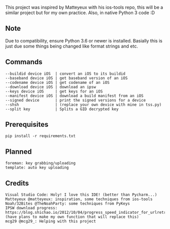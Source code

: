 This project was inspired by Matteyeux with his ios-tools repo, this will be a similar project but for my own practice. Also, in native Python 3 code :D

## Note
Due to compatibility, ensure Python 3.6 or newer is installed. Basially this is just due some things being changed like format strings and etc.

## Commands
	--buildid device iOS  | convert an iOS to its buildid
	--baseband device iOS | get baseband version of an iOS
	--codename device iOS | get codename of an iOS
	--download device iOS | download an ipsw
	--keys device iOS     | get keys for an iOS
	--manifest device iOS | download a build manifest from an iOS
	--signed device       | print the signed versions for a device
	--shsh                | (replace your own device with mine in tss.py)
	--split key           | Splits a GID decrypted key 
	
## Prerequisites
	pip install -r requirements.txt
	
## Planned
	foreman: key grabbing/uploading
	template: auto key uploading

## Credits
	Visual Studio Code: Holy! I love this IDE! (better than Pycharm...)
	Matteyeux @matteyeux: inspiration, some techniques from ios-tools
	Noah/32Bites @TheNoahParty: some techniques from PyKeys
	IPSW download progress: https://blog.shichao.io/2012/10/04/progress_speed_indicator_for_urlretrieve_in_python.html (have plans to make my own function that will replace this)
	mcg29 @mcg29_: Helping with this project
